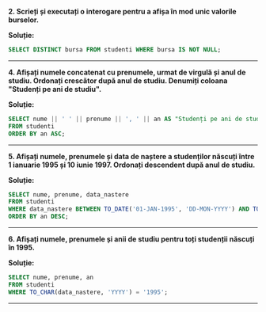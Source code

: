 **2. Scrieți și executați o interogare pentru a afișa în mod unic valorile burselor.**

**Soluție:**
```sql
SELECT DISTINCT bursa FROM studenti WHERE bursa IS NOT NULL;
```
---
**4. Afișați numele concatenat cu prenumele, urmat de virgulă și anul de studiu. Ordonați crescător după anul de studiu. Denumiți coloana "Studenți pe ani de studiu".**

**Soluție:**
```sql
SELECT nume || ' ' || prenume || ', ' || an AS "Studenți pe ani de studiu" 
FROM studenti 
ORDER BY an ASC;
```
---
**5. Afișați numele, prenumele și data de naștere a studenților născuți între 1 ianuarie 1995 și 10 iunie 1997. Ordonați descendent după anul de studiu.**

**Soluție:**
```sql
SELECT nume, prenume, data_nastere 
FROM studenti 
WHERE data_nastere BETWEEN TO_DATE('01-JAN-1995', 'DD-MON-YYYY') AND TO_DATE('10-JUN-1997', 'DD-MON-YYYY') 
ORDER BY an DESC;
```
---
**6. Afișați numele, prenumele și anii de studiu pentru toți studenții născuți în 1995.**

**Soluție:**
```sql
SELECT nume, prenume, an 
FROM studenti 
WHERE TO_CHAR(data_nastere, 'YYYY') = '1995';
```
---

